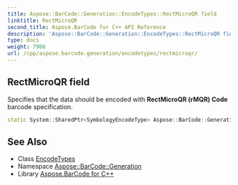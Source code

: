 ```yaml
---
title: Aspose::BarCode::Generation::EncodeTypes::RectMicroQR field
linktitle: RectMicroQR
second_title: Aspose.BarCode for C++ API Reference
description: 'Aspose::BarCode::Generation::EncodeTypes::RectMicroQR field. Specifies that the data should be encoded with RectMicroQR (rMQR) Code barcode specification in C++.'
type: docs
weight: 7900
url: /cpp/aspose.barcode.generation/encodetypes/rectmicroqr/
---
```

## RectMicroQR field


Specifies that the data should be encoded with **RectMicroQR (rMQR) Code** barcode specification.

```cpp
static System::SharedPtr<SymbologyEncodeType> Aspose::BarCode::Generation::EncodeTypes::RectMicroQR
```

## See Also

* Class [EncodeTypes](../)
* Namespace [Aspose::BarCode::Generation](../../)
* Library [Aspose.BarCode for C++](../../../)
